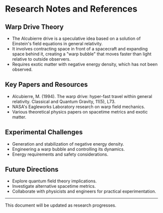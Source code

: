# Research Notes and References

## Warp Drive Theory
- The Alcubierre drive is a speculative idea based on a solution of Einstein's field equations in general relativity.
- It involves contracting space in front of a spacecraft and expanding space behind it, creating a "warp bubble" that moves faster than light relative to outside observers.
- Requires exotic matter with negative energy density, which has not been observed.

## Key Papers and Resources
- Alcubierre, M. (1994). The warp drive: hyper-fast travel within general relativity. Classical and Quantum Gravity, 11(5), L73.
- NASA's Eagleworks Laboratory research on warp field mechanics.
- Various theoretical physics papers on spacetime metrics and exotic matter.

## Experimental Challenges
- Generation and stabilization of negative energy density.
- Engineering a warp bubble and controlling its dynamics.
- Energy requirements and safety considerations.

## Future Directions
- Explore quantum field theory implications.
- Investigate alternative spacetime metrics.
- Collaborate with physicists and engineers for practical experimentation.

---
This document will be updated as research progresses.
